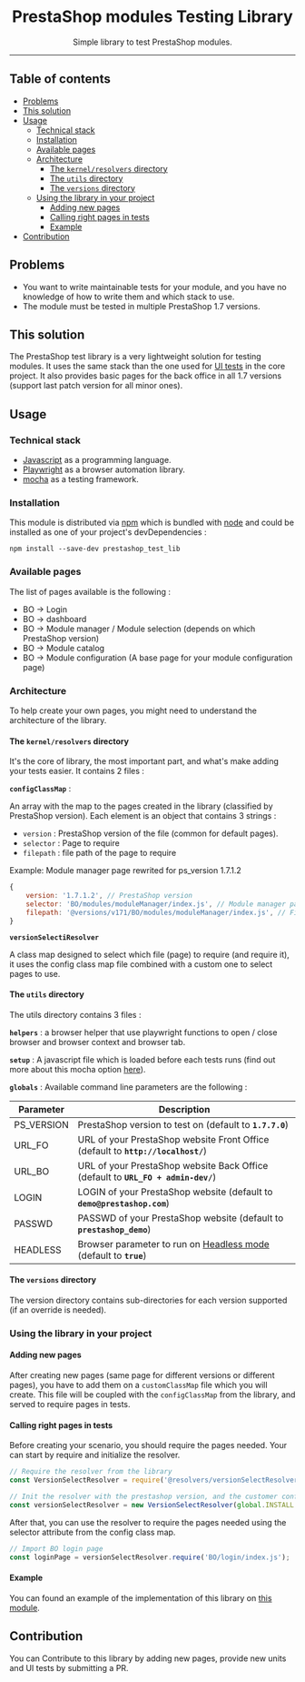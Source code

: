 <div align="center">
<h1>PrestaShop modules Testing Library</h1>
<p>Simple library to test PrestaShop modules.</p>
</div>
<hr/>

## Table of contents
<!-- START doctoc generated TOC please keep comment here to allow auto update -->
<!-- DON'T EDIT THIS SECTION, INSTEAD RE-RUN doctoc TO UPDATE -->


- [Problems](#problems)
- [This solution](#this-solution)
- [Usage](#usage)
  - [Technical stack](#technical-stack)
  - [Installation](#installation)
  - [Available pages](#available-pages)
  - [Architecture](#architecture)
    - [The `kernel/resolvers` directory](#the-kernelresolvers-directory)
    - [The `utils` directory](#the-utils-directory)
    - [The `versions` directory](#the-versions-directory)
  - [Using the library in your project](#using-the-library-in-your-project)
    - [Adding new pages](#adding-new-pages)
    - [Calling right pages in tests](#calling-right-pages-in-tests)
    - [Example](#example)
- [Contribution](#contribution)

<!-- END doctoc generated TOC please keep comment here to allow auto update -->

## Problems

- You want to write maintainable tests for your module, and you have no knowledge of how to write them and which stack to use.
- The module must be tested in multiple PrestaShop 1.7 versions.

## This solution

The PrestaShop test library is a very lightweight solution for testing modules. It uses the same stack than the one used for [UI tests](https://github.com/PrestaShop/PrestaShop/tree/develop/tests/UI) in the core project.
It also provides basic pages for the back office in all 1.7 versions (support last patch version for all minor ones). 

## Usage

### Technical stack
- [Javascript](https://developer.mozilla.org/en-US/docs/Web/JavaScript) as a programming language.
- [Playwright](https://playwright.dev) as a browser automation library.
- [mocha](https://mochajs.org/) as a testing framework.

### Installation

This module is distributed via [npm](https://www.npmjs.com/) which is bundled with [node](https://nodejs.org/) and could be installed as one of your project's devDependencies :

```
npm install --save-dev prestashop_test_lib
```

### Available pages

The list of pages available is the following : 
- BO -> Login
- BO -> dashboard
- BO -> Module manager / Module selection (depends on which PrestaShop version)
- BO -> Module catalog
- BO -> Module configuration (A base page for your module configuration page) 

### Architecture

To help create your own pages, you might need to understand the architecture of the library.

#### The `kernel/resolvers` directory

It's the core of library, the most important part, and what's make adding your tests easier. It contains 2 files : 

**`configClassMap`** :

An array with the map to the pages created in the library (classified by PrestaShop version).
Each element is an object that contains 3 strings :
- `version` : PrestaShop version of the file (common for default pages).
- `selector` : Page to require
- `filepath` : file path of the page to require

Example: Module manager page rewrited for ps_version 1.7.1.2

```js
{
    version: '1.7.1.2', // PrestaShop version
    selector: 'BO/modules/moduleManager/index.js', // Module manager page in BO
    filepath: '@versions/v171/BO/modules/moduleManager/index.js', // File path to require
}
```

**`versionSelectiResolver`**

A class map designed to select which file (page) to require (and require it), it uses the config class map file combined with a custom one to select pages to use.

#### The `utils` directory

The utils directory contains 3 files :

**`helpers`** : a browser helper that use playwright functions to open / close browser and browser context and browser tab.

**`setup`** : A javascript file which is loaded before each tests runs (find out more about this mocha option [here](https://mochajs.org/#-file-filedirectoryglob)).

**`globals`** : Available command line parameters are the following :

| Parameter           | Description      |
|---------------------|----------------- |
| PS_VERSION          | PrestaShop version to test on (default to **`1.7.7.0`**) |
| URL_FO              | URL of your PrestaShop website Front Office (default to **`http://localhost/`**) |
| URL_BO              | URL of your PrestaShop website Back Office (default to **`URL_FO + admin-dev/`**) |
| LOGIN               | LOGIN of your PrestaShop website (default to **`demo@prestashop.com`**) |
| PASSWD              | PASSWD of your PrestaShop website (default to **`prestashop_demo`**) |
| HEADLESS            | Browser parameter to run on [Headless mode](https://en.wikipedia.org/wiki/Headless_browser) (default to **`true`**)|

#### The `versions` directory
The version directory contains sub-directories for each version supported (if an override is needed).

### Using the library in your project

#### Adding new pages

After creating new pages (same page for different versions or different pages), you have to add them on a `customClassMap` file which you will create.
This file will be coupled with the `configClassMap` from the library, and served to require pages in tests.

#### Calling right pages in tests

Before creating your scenario, you should require the pages needed.
Your can start by require and initialize the resolver.

```js
// Require the resolver from the library
const VersionSelectResolver = require('@resolvers/versionSelectResolver');

// Init the resolver with the prestashop version, and the customer config class map
const versionSelectResolver = new VersionSelectResolver(global.INSTALL.PS_VERSION, 'Path of custom class Map');
```

After that, you can use the resolver to require the pages needed using the selector attribute from the config class map.

```js
// Import BO login page
const loginPage = versionSelectResolver.require('BO/login/index.js');
```

#### Example

You can found an example of the implementation of this library on [this module](https://github.com/PrestaShopCorp/prestashop_test_example).

## Contribution

You can Contribute to this library by adding new pages, provide new units and UI tests by submitting a PR.
